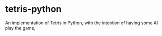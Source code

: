 # tetris-python
An implementation of Tetris in Python, with the intention of having some AI play the game,
